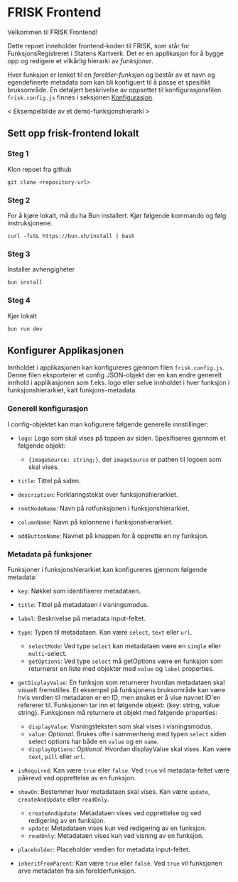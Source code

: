 # FRISK Frontend

Velkommen til FRISK Frontend!

Dette repoet inneholder frontend-koden til FRISK, som står for FunksjonsRegistreret i Statens Kartverk. Det er en applikasjon for å bygge opp og redigere et vilkårlig hierarki av _funksjoner_.

Hver funksjon er lenket til en _forelder-funksjon_ og består av et navn og egendefinerte metadata som kan bli konfiguert til å passe et spesifikt bruksområde. En detaljert beskrivelse av oppsettet til konfigurasjonsfilen `frisk.config.js` finnes i seksjonen [Konfigurasjon](#konfigurer-funksjonshierarkiet).

< Eksempelbilde av et demo-funksjonshierarki >

## Sett opp frisk-frontend lokalt

### Steg 1

Klon repoet fra github

`git clone <repository-url>`

### Steg 2

For å kjøre lokalt, må du ha Bun installert. Kjør følgende kommando og følg instruksjonene.

`curl -fsSL https://bun.sh/install | bash`

### Steg 3

Installer avhengigheter

`bun install`

### Steg 4

Kjør lokalt

`bun run dev`

## Konfigurer Applikasjonen

Innholdet i applikasjonen kan konfigureres gjennom filen `frisk.config.js`. Denne filen eksporterer et config JSON-objekt der en kan endre generelt innhold i applikasjonen som f.eks. logo eller selve innholdet i hver funksjon i funksjonshierarkiet, kalt funkjons-metadata.

### Generell konfigurasjon

I config-objektet kan man kofigurere følgende generelle innstillinger:

- `logo`: Logo som skal vises på toppen av siden. Spesifiseres gjennom et følgende objekt:

  - `{imageSource: string;}`, der `imageSource` er pathen til logoen som skal vises.

- `title`: Tittel på siden.

- `description`: Forklaringstekst over funksjonshierarkiet.

- `rootNodeName`: Navn på rotfunksjonen i funksjonshierarkiet.

- `columnName`: Navn på kolonnene i funksjonshierarkiet.

- `addButtonName`: Navnet på knappen for å opprette en ny funksjon.

### Metadata på funksjoner

Funksjoner i funksjonshierarkiet kan konfigureres gjennom følgende metadata:

- `key`: Nøkkel som identifiserer metadataen.
- `title`: Tittel på metadataen i visningsmodus.
- `label`: Beskrivelse på metadata input-feltet.
- `type`: Typen til metadataen. Kan være `select`, `text` eller `url`.
  - `selectMode`: Ved type `select` kan metadataen være en `single` eller `multi`-select.
  - `getOptions`: Ved type `select` må getOptions være en funksjon som returnerer en liste med objekter med `value` og `label` properties.
- `getDisplayValue`: En funksjon som returnerer hvordan metadataen skal visuelt fremstilles. Et eksempel på funksjonens bruksområde kan være hvis verdien til metadaten er en ID, men ønsket er å vise navnet ID'en refererer til. Funksjonen tar inn et følgende objekt: {key: string, value: string}. Funksjonen må returnere et objekt med følgende properties:

  - `displayValue`: Visningsteksten som skal vises i visningsmodus.
  - `value`: _Optional_. Brukes ofte i sammenheng med typen `select` siden select options har både en `value` og en `name`.
  - `displayOptions`: _Optional_. Hvordan displayValue skal vises. Kan være `text`, `pill` eller `url`.

- `isRequired`: Kan være `true` eller `false`. Ved `true` vil metadata-feltet være påkrevd ved opprettelse av en funksjon.
- `showOn`: Bestemmer hvor metadataen skal vises. Kan være `update`, `createAndUpdate` eller `readOnly`.
  - `createAndUpdate`: Metadataen vises ved opprettelse og ved redigering av en funksjon.
  - `update`: Metadataen vises kun ved redigering av en funksjon.
  - `readOnly`: Metadataen vises kun ved visning av en funksjon.
- `placeholder`: Placeholder verdien for metadata input-feltet.
- `inheritFromParent`: Kan være `true` eller `false`. Ved `true` vil funksjonen arve metadaten fra sin forelderfunksjon.
